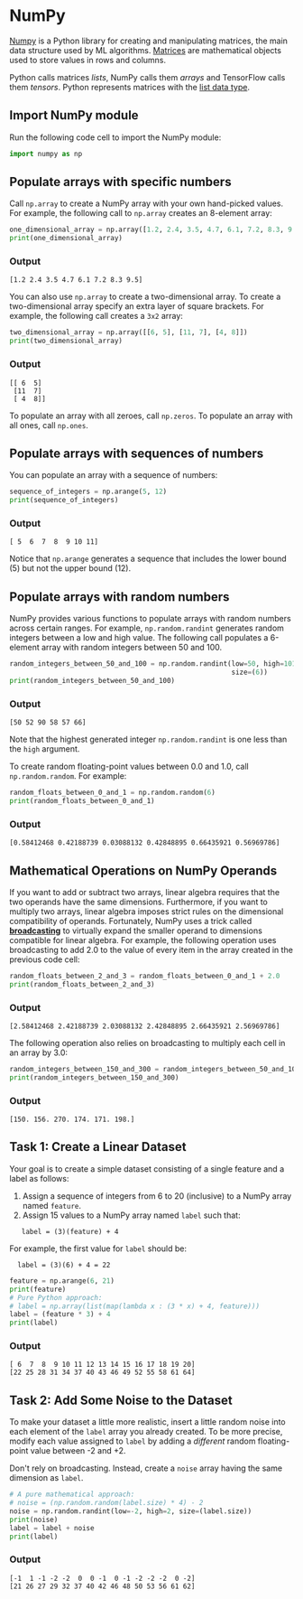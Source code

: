 # NumPy

[Numpy](https://numpy.org/doc/stable/index.html) is a Python library for creating and manipulating matrices, the main data structure used by ML algorithms. [Matrices](https://en.wikipedia.org/wiki/Matrix_(mathematics)) are mathematical objects used to store values in rows and columns. 

Python calls matrices *lists*, NumPy calls them *arrays* and TensorFlow calls them *tensors*. Python represents matrices with the [list data type](https://docs.python.org/3/library/stdtypes.html#lists).

## Import NumPy module

Run the following code cell to import the NumPy module:

```python
import numpy as np
```

## Populate arrays with specific numbers

Call `np.array` to create a NumPy array with your own hand-picked values. For example, the following call to `np.array` creates an 8-element array:

```python
one_dimensional_array = np.array([1.2, 2.4, 3.5, 4.7, 6.1, 7.2, 8.3, 9.5])
print(one_dimensional_array)
```

### Output

```
[1.2 2.4 3.5 4.7 6.1 7.2 8.3 9.5]
```

You can also use `np.array` to create a two-dimensional array. To create a two-dimensional array specify an extra layer of square brackets. For example, the following call creates a `3x2` array:

```python
two_dimensional_array = np.array([[6, 5], [11, 7], [4, 8]])
print(two_dimensional_array)
```

### Output

```
[[ 6  5]
 [11  7]
 [ 4  8]]
```

To populate an array with all zeroes, call `np.zeros`. To populate an array with all ones, call `np.ones`.

## Populate arrays with sequences of numbers

You can populate an array with a sequence of numbers:

```python
sequence_of_integers = np.arange(5, 12)
print(sequence_of_integers)
```

### Output

```
[ 5  6  7  8  9 10 11]
```

Notice that `np.arange` generates a sequence that includes the lower bound (5) but not the upper bound (12).

## Populate arrays with random numbers

NumPy provides various functions to populate arrays with random numbers across certain ranges. For example, `np.random.randint` generates random integers between a low and high value. The following call populates a 6-element array with random integers between 50 and 100. 

```python
random_integers_between_50_and_100 = np.random.randint(low=50, high=101,
                                                       size=(6))
print(random_integers_between_50_and_100)
```

### Output

```
[50 52 90 58 57 66]
```

Note that the highest generated integer `np.random.randint` is one less than the `high` argument.

To create random floating-point values between 0.0 and 1.0, call `np.random.random`. For example:

```python
random_floats_between_0_and_1 = np.random.random(6)
print(random_floats_between_0_and_1) 
```

### Output

```
[0.58412468 0.42188739 0.03088132 0.42848895 0.66435921 0.56969786]
```

## Mathematical Operations on NumPy Operands

If you want to add or subtract two arrays, linear algebra requires that the two operands have the same dimensions. Furthermore, if you want to multiply two arrays, linear algebra imposes strict rules on the dimensional compatibility of operands. Fortunately, NumPy uses a trick called [**broadcasting**](https://developers.google.com/machine-learning/glossary/#broadcasting) to virtually expand the smaller operand to dimensions compatible for linear algebra. For example, the following operation uses broadcasting to add 2.0 to the value of every item in the array created in the previous code cell:

```python
random_floats_between_2_and_3 = random_floats_between_0_and_1 + 2.0
print(random_floats_between_2_and_3)
```

### Output

```
[2.58412468 2.42188739 2.03088132 2.42848895 2.66435921 2.56969786]
```

The following operation also relies on broadcasting to multiply each cell in an array by 3.0:

```python
random_integers_between_150_and_300 = random_integers_between_50_and_100 * 3.0
print(random_integers_between_150_and_300)
```

### Output

```
[150. 156. 270. 174. 171. 198.]
```

## Task 1: Create a Linear Dataset

Your goal is to create a simple dataset consisting of a single feature and a label as follows:

1. Assign a sequence of integers from 6 to 20 (inclusive) to a NumPy array named `feature`.
2. Assign 15 values to a NumPy array named `label` such that:

```
   label = (3)(feature) + 4
```
For example, the first value for `label` should be:

```
  label = (3)(6) + 4 = 22
 ```

```python
feature = np.arange(6, 21)
print(feature)
# Pure Python approach:
# label = np.array(list(map(lambda x : (3 * x) + 4, feature)))
label = (feature * 3) + 4
print(label)
```

### Output

```
[ 6  7  8  9 10 11 12 13 14 15 16 17 18 19 20]
[22 25 28 31 34 37 40 43 46 49 52 55 58 61 64]
```

## Task 2: Add Some Noise to the Dataset

To make your dataset a little more realistic, insert a little random noise into each element of the `label` array you already created. To be more precise, modify each value assigned to `label` by adding a *different* random floating-point value between -2 and +2. 

Don't rely on broadcasting. Instead, create a `noise` array having the same dimension as `label`.

```python
# A pure mathematical approach:
# noise = (np.random.random(label.size) * 4) - 2
noise = np.random.randint(low=-2, high=2, size=(label.size))
print(noise)
label = label + noise
print(label)
```

### Output

```
[-1  1 -1 -2 -2  0  0 -1  0 -1 -2 -2 -2  0 -2]
[21 26 27 29 32 37 40 42 46 48 50 53 56 61 62]
```
